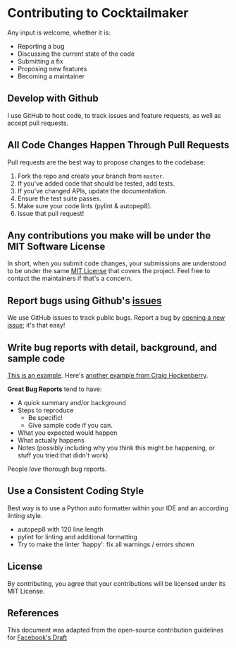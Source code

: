 # Contributing to Cocktailmaker

Any input is welcome, whether it is:

- Reporting a bug
- Discussing the current state of the code
- Submitting a fix
- Proposing new features
- Becoming a maintainer

## Develop with Github

I use GitHub to host code, to track issues and feature requests, as well as accept pull requests.

## All Code Changes Happen Through Pull Requests

Pull requests are the best way to propose changes to the codebase:

1. Fork the repo and create your branch from `master`.
2. If you've added code that should be tested, add tests.
3. If you've changed APIs, update the documentation.
4. Ensure the test suite passes.
5. Make sure your code lints (pylint & autopep8).
6. Issue that pull request!

## Any contributions you make will be under the MIT Software License

In short, when you submit code changes, your submissions are understood to be under the same [MIT License](http://choosealicense.com/licenses/mit/) that covers the project. Feel free to contact the maintainers if that's a concern.

## Report bugs using Github's [issues](https://github.com/AndreWohnsland/Cocktailmaker_AW/issues)

We use GitHub issues to track public bugs. Report a bug by [opening a new issue](https://github.com/AndreWohnsland/Cocktailmaker_AW/issues/new); it's that easy!

## Write bug reports with detail, background, and sample code

[This is an example](http://stackoverflow.com/q/12488905/180626). Here's [another example from Craig Hockenberry](http://www.openradar.me/11905408).

**Great Bug Reports** tend to have:

- A quick summary and/or background
- Steps to reproduce
  - Be specific!
  - Give sample code if you can.
- What you expected would happen
- What actually happens
- Notes (possibly including why you think this might be happening, or stuff you tried that didn't work)

People _love_ thorough bug reports.

## Use a Consistent Coding Style

Best way is to use a Python auto formatter within your IDE and an according linting style.

- autopep8 with 120 line length
- pylint for linting and additional formatting
- Try to make the linter 'happy': fix all warnings / errors shown

## License

By contributing, you agree that your contributions will be licensed under its MIT License.

## References

This document was adapted from the open-source contribution guidelines for [Facebook's Draft](https://github.com/facebook/draft-js/blob/a9316a723f9e918afde44dea68b5f9f39b7d9b00/CONTRIBUTING.md)
